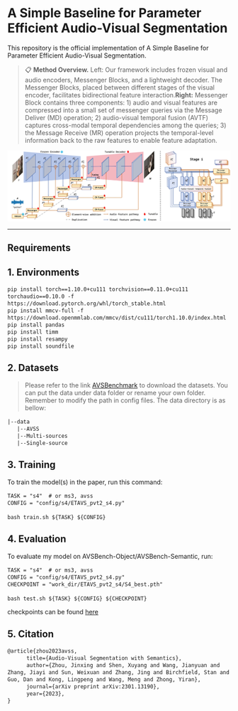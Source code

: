 # A Simple Baseline for Parameter Efficient Audio-Visual Segmentation

This repository is the official implementation of A Simple Baseline for Parameter Efficient Audio-Visual Segmentation. 

>📋  **Method Overview.** Left: Our framework includes frozen visual and audio encoders, Messenger Blocks, and a lightweight decoder. The Messenger Blocks, placed between different stages of the visual encoder, facilitates bidirectional feature interaction.**Right:** Messenger Block contains three components: 1) audio and visual features are compressed into a small set of messenger queries via the Message Deliver (MD) operation; 2) audio-visual temporal fusion (AVTF) captures cross-modal temporal dependencies among the queries; 3) the Message Receive (MR) operation projects the temporal-level information back to the raw features to enable feature adaptation.

<p align="center">
  <img width="600"  src="figures/structure_00.jpg">

</p>

******

## Requirements

## 1. Environments

```setup
pip install torch==1.10.0+cu111 torchvision==0.11.0+cu111 torchaudio==0.10.0 -f https://download.pytorch.org/whl/torch_stable.html
pip install mmcv-full -f https://download.openmmlab.com/mmcv/dist/cu111/torch1.10.0/index.html
pip install pandas
pip install timm
pip install resampy
pip install soundfile
```

## 2. Datasets
> Please refer to the link [AVSBenchmark](https://github.com/OpenNLPLab/AVSBench) to download the datasets. You can put the data under data folder or rename your own folder. Remember to modify the path in config files. The data directory is as bellow:


```
|--data
   |--AVSS
   |--Multi-sources
   |--Single-source
```

## 3. Training

To train the model(s) in the paper, run this command:

```train
TASK = "s4"  # or ms3, avss
CONFIG = "config/s4/ETAVS_pvt2_s4.py"

bash train.sh ${TASK} ${CONFIG}
```

## 4. Evaluation

To evaluate my model on AVSBench-Object/AVSBench-Semantic, run:

```eval
TASK = "s4"  # or ms3, avss
CONFIG = "config/s4/ETAVS_pvt2_s4.py"
CHECKPOINT = "work_dir/ETAVS_pvt2_s4/S4_best.pth"

bash test.sh ${TASK} ${CONFIG} ${CHECKPOINT}
```
checkpoints can be found [here](https://drive.google.com/drive/folders/1COs4afrbB0PC50jo3j1lA_Ue_XNtyQMU?usp=sharing)

## 5. Citation


```
@article{zhou2023avss,
      title={Audio-Visual Segmentation with Semantics}, 
      author={Zhou, Jinxing and Shen, Xuyang and Wang, Jianyuan and Zhang, Jiayi and Sun, Weixuan and Zhang, Jing and Birchfield, Stan and Guo, Dan and Kong, Lingpeng and Wang, Meng and Zhong, Yiran},
      journal={arXiv preprint arXiv:2301.13190},
      year={2023},
}
```